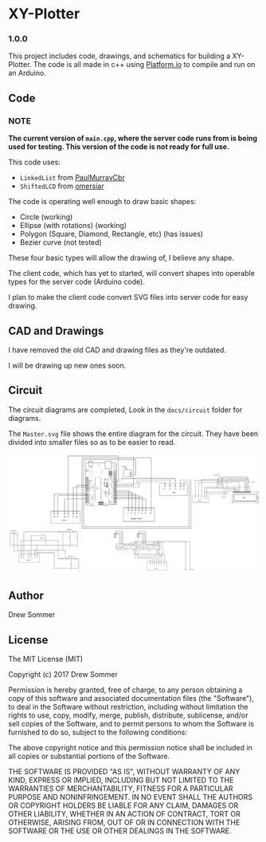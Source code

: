 # XY-Plotter

### 1.0.0

This project includes code, drawings, and schematics for building a XY-Plotter. The code is all made in c++ using [Platform.io](http://platformio.org) to compile and run on an Arduino.

## Code

### NOTE

**The current version of `main.cpp`, where the server code runs from is being used for testing. This version of the code is not ready for full use.**

This code uses:
-   `LinkedList` from [PaulMurrayCbr](http://github.com/PaulMurrayCbr/LinkedList)
-   `ShiftedLCD` from [omersiar](https://github.com/omersiar/ShiftedLCD)

The code is operating well enough to draw basic shapes:
-   Circle (working)
-   Ellipse (with rotations) (working)
-   Polygon (Square, Diamond, Rectangle, etc) (has issues)
-   Bezier curve (not tested)

These four basic types will allow the drawing of, I believe any shape.

The client code, which has yet to started, will convert shapes into operable types for the server code (Arduino code).

I plan to make the client code convert SVG files into server code for easy drawing.

## CAD and Drawings

I have removed the old CAD and drawing files as they're outdated.

I will be drawing up new ones soon.

## Circuit

The circuit diagrams are completed, Look in the `docs/circuit` folder for diagrams.

The `Master.svg` file shows the entire diagram for the circuit. They have been divided into smaller files so as to be easier to read.

![Master Circuit Diagram](https://raw.githubusercontent.com/Drew-S/xy-plotter/master/docs/circuit/Master.svg)

## Author

Drew Sommer

## License

The MIT License (MIT)

Copyright (c) 2017 Drew Sommer

Permission is hereby granted, free of charge, to any person obtaining a copy
of this software and associated documentation files (the "Software"), to deal
in the Software without restriction, including without limitation the rights
to use, copy, modify, merge, publish, distribute, sublicense, and/or sell
copies of the Software, and to permit persons to whom the Software is
furnished to do so, subject to the following conditions:

The above copyright notice and this permission notice shall be included in all
copies or substantial portions of the Software.

THE SOFTWARE IS PROVIDED "AS IS", WITHOUT WARRANTY OF ANY KIND, EXPRESS OR
IMPLIED, INCLUDING BUT NOT LIMITED TO THE WARRANTIES OF MERCHANTABILITY,
FITNESS FOR A PARTICULAR PURPOSE AND NONINFRINGEMENT. IN NO EVENT SHALL THE
AUTHORS OR COPYRIGHT HOLDERS BE LIABLE FOR ANY CLAIM, DAMAGES OR OTHER
LIABILITY, WHETHER IN AN ACTION OF CONTRACT, TORT OR OTHERWISE, ARISING FROM,
OUT OF OR IN CONNECTION WITH THE SOFTWARE OR THE USE OR OTHER DEALINGS IN THE
SOFTWARE.
